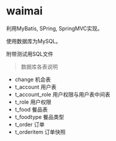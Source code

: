 # waimai
利用MyBatis, SPring, SpringMVC实现。

使用数据库为MySQL。

附带测试用SQL文件

> 数据库各表说明

- change 机会表
- t_account 用户表
- t_account_role 用户权限与用户表中间表
- t_role 用户权限
- t_food 餐品表
- t_foodtype 餐品类型
- t_order 订单 
- t_orderitem 订单快照
